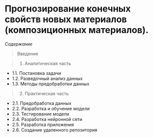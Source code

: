 # Прогнозирование конечных свойств новых материалов (композиционных материалов).

*Содержание*
> Введение

> 1.	Аналитическая часть
- 1.1.	Постановка задачи
- 1.2.	Разведочный анализ данных
- 1.3.	Методы предобработки данных
> 2.	Практическая часть
- 2.1.	Предобработка данных
- 2.2.	Разработка и обучение модели
- 2.3.	Тестирование модели
- 2.4.	Разработка нейронной сети
- 2.5.	Разработка приложения
- 2.6.	Создание удаленного репозитория
